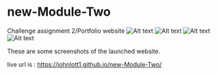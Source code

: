 # new-Module-Two
Challenge assignment 2/Portfolio website
![Alt text](<../Desktop/Screen Shot 2023-10-30 at 6.43.31 PM.png>)
![Alt text](<../Desktop/Screen Shot 2023-10-30 at 6.44.19 PM.png>)
![Alt text](<../Desktop/Screen Shot 2023-10-30 at 6.45.04 PM.png>)
![Alt text](<../Desktop/Screen Shot 2023-10-30 at 6.45.33 PM.png>)

These are some screenshots of the launched website.

live url is : https://johnlott1.github.io/new-Module-Two/